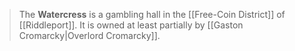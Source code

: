 > The **Watercress** is a gambling hall in the [[Free-Coin District]] of [[Riddleport]]. It is owned at least partially by [[Gaston Cromarcky|Overlord Cromarcky]].







